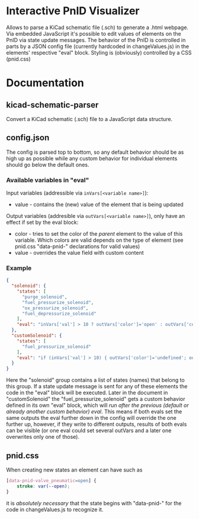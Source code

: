 # Interactive PnID Visualizer

Allows to parse a KiCad schematic file (.sch) to generate a .html webpage. Via embedded JavaScript it's possible to edit values of elements on the PnID via state update messages.
The behavior of the PnID is controlled in parts by a JSON config file (currently hardcoded in changeValues.js) in the elements' respective "eval" block.
Styling is (obviously) controlled by a CSS (pnid.css)

# Documentation

## kicad-schematic-parser

Convert a KiCad schematic (.sch) file to a JavaScript data structure.

## config.json

The config is parsed top to bottom, so any default behavior should be as high up as possible while any custom behavior for individual elements should go below the default ones.

### Available variables in "eval"

Input variables (addressible via `inVars[<variable name>]`):
* value - contains the (new) value of the element that is being updated

Output variables (addresible via `outVars[<variable name>]`), only have an effect if set by the eval block:
* color - tries to set the color of the *parent* element to the value of this variable. Which colors are valid depends on the type of element (see pnid.css "data-pnid-" declarations for valid values)
* value - overrides the value field with custom content

### Example

```json
{
  "solenoid": {
    "states": [
      "purge_solenoid",
      "fuel_pressurize_solenoid",
      "ox_pressurize_solenoid",
      "fuel_depressurize_solenoid"
    ],
    "eval": "inVars['val'] > 10 ? outVars['color']='open' : outVars['color']='closed'"
  },
  "customSolenoid": {
    "states": [
      "fuel_pressurize_solenoid"
    ],
    "eval": "if (inVars['val'] > 10) { outVars['color']='undefined'; outVars['value']='open'+inVars['value'] } else { outVars['color']='undefined'; outVars['value']='open'+inVars['value']}"
  }
}
```

Here the "solenoid" group contains a list of states (names) that belong to this group. If a state update message is sent for any of these elements the code in the "eval" block will be executed. Later in the document in "customSolenoid" the "fuel_pressurize_solenoid" gets a custom behavior defined in its own "eval" block, which will *run after the previous (default or already another custom behavior) eval*. This means if both evals set the same outputs the eval further down in the config will override the one further up, however, if they write to different outputs, results of both evals can be visible (or one eval could set several outVars and a later one overwrites only one of those).

## pnid.css

When creating new states an element can have such as

```css
[data-pnid-valve_pneumatic=open] {
    stroke: var(--open);
}
```

it is *absolutely necessary* that the state begins with "data-pnid-" for the code in changeValues.js to recognize it.